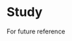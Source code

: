 # Study      
For future reference               
                                     
                        
                    
    
